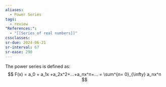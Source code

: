 ```yaml
---
aliases:
  - Power Series
tags:
  - review
"References:":
  - "[[Series of real numbers]]"
cssclasses:
sr-due: 2024-06-21
sr-interval: 67
sr-ease: 290
---
```

The power series is defined as: 
$$
F(x) = a_0 + a_1x +a_2x^2+...+a_nx^n+... = \sum^{n= 0}_{\infty} a_nx^n
$$


